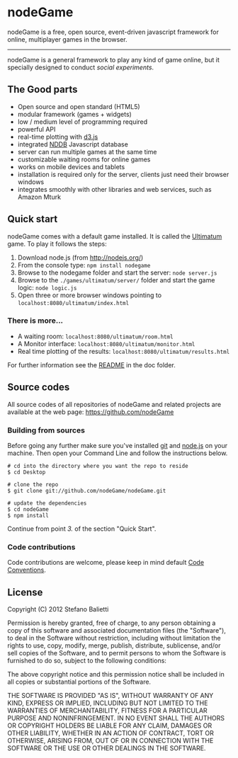 # nodeGame

nodeGame is a free, open source, event-driven javascript framework for online, multiplayer games in the browser.

---

nodeGame is a general framework to play any kind of game online, but it specially designed to conduct _social experiments_.

## The Good parts

 - Open source and open standard (HTML5)
 - modular framework (games + widgets)
 - low / medium level of programming required
 - powerful API
 - real-time plotting with [d3.js](http://d3js.org)
 - integrated [NDDB](http://nodegame.github.com/NDDB/docs/nddb.js.html) Javascript database
 - server can run multiple games at the same time
 - customizable waiting rooms for online games
 - works on mobile devices and tablets
 - installation is required only for the server, clients just need their browser windows
 - integrates smoothly with other libraries and web services, such as Amazon Mturk

## Quick start

nodeGame comes with a default game installed. It is called the [Ultimatum](http://en.wikipedia.org/wiki/Ultimatum_game) game. To play it follows the steps:

  1. Download node.js (from http://nodejs.org/)
  2. From the console type: `npm install nodegame` 
  3. Browse to the nodegame folder and start the server: `node server.js`
  4. Browse to the `./games/ultimatum/server/` folder and start the game logic: `node logic.js`
  5. Open three or more browser windows pointing to `localhost:8080/ultimatum/index.html`

### There is more...

  - A waiting room: `localhost:8080/ultimatum/room.html`
  - A Monitor interface: `localhost:8080/ultimatum/monitor.html`
  - Real time plotting of the results: `localhost:8080/ultimatum/results.html` 

For further information see the [README](https://github.com/nodeGame/nodeGame/blob/master/doc/README.md) in the doc folder.
      
## Source codes

All source codes of all repositories of nodeGame and related projects are available at the web page: https://github.com/nodeGame

### Building from sources

Before going any further make sure you've installed [git](http://git-scm.com) and [node.js](http://nodejs.org) on your machine. Then open your Command Line and follow the instructions below.

    # cd into the directory where you want the repo to reside
    $ cd Desktop
      
    # clone the repo
    $ git clone git://github.com/nodeGame/nodeGame.git
      
    # update the dependencies
    $ cd nodeGame
    $ npm install
 
Continue from point _3._ of the section "Quick Start".    
    
### Code contributions    

Code contributions are welcome, please keep in mind default [Code Conventions](http://javascript.crockford.com/code.html).

## License

Copyright (C) 2012 Stefano Balietti

Permission is hereby granted, free of charge, to any person obtaining a copy of this software and associated documentation files (the "Software"), to deal in the Software without restriction, including without limitation the rights to use, copy, modify, merge, publish, distribute, sublicense, and/or sell copies of the Software, and to permit persons to whom the Software is furnished to do so, subject to the following conditions:

The above copyright notice and this permission notice shall be included in all copies or substantial portions of the Software.

THE SOFTWARE IS PROVIDED "AS IS", WITHOUT WARRANTY OF ANY KIND, EXPRESS OR IMPLIED, INCLUDING BUT NOT LIMITED TO THE WARRANTIES OF MERCHANTABILITY, FITNESS FOR A PARTICULAR PURPOSE AND NONINFRINGEMENT. IN NO EVENT SHALL THE AUTHORS OR COPYRIGHT HOLDERS BE LIABLE FOR ANY CLAIM, DAMAGES OR OTHER LIABILITY, WHETHER IN AN ACTION OF CONTRACT, TORT OR OTHERWISE, ARISING FROM, OUT OF OR IN CONNECTION WITH THE SOFTWARE OR THE USE OR OTHER DEALINGS IN THE SOFTWARE.
